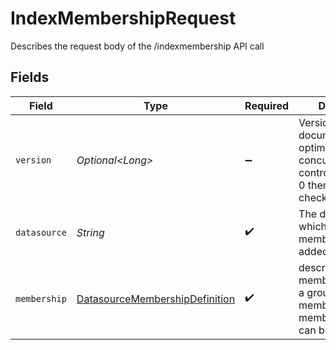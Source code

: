 # IndexMembershipRequest

Describes the request body of the /indexmembership API call


## Fields

| Field                                                                                                           | Type                                                                                                            | Required                                                                                                        | Description                                                                                                     |
| --------------------------------------------------------------------------------------------------------------- | --------------------------------------------------------------------------------------------------------------- | --------------------------------------------------------------------------------------------------------------- | --------------------------------------------------------------------------------------------------------------- |
| `version`                                                                                                       | *Optional\<Long>*                                                                                               | :heavy_minus_sign:                                                                                              | Version number for document for optimistic concurrency control. If absent or 0 then no version checks are done. |
| `datasource`                                                                                                    | *String*                                                                                                        | :heavy_check_mark:                                                                                              | The datasource for which the membership is added                                                                |
| `membership`                                                                                                    | [DatasourceMembershipDefinition](../../models/components/DatasourceMembershipDefinition.md)                     | :heavy_check_mark:                                                                                              | describes the membership row of a group. Only one of memberUserId and memberGroupName can be specified.         |